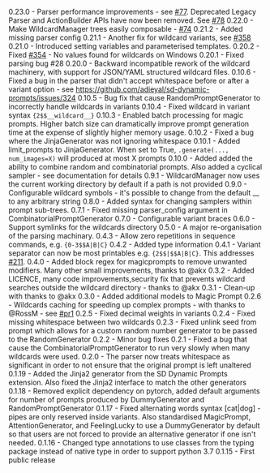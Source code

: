 0.23.0 - Parser performance improvements - see [#77](https://github.com/adieyal/dynamicprompts/pull/77#event-8976756671). Deprecated Legacy Parser and ActionBuilder APIs have now been removed. See [#78](https://github.com/adieyal/dynamicprompts/pull/78)
0.22.0 - Make WildcardManager trees easily composable - [#74](https://github.com/adieyal/dynamicprompts/pull/74)
0.21.2 - Added missing parser config
0.21.1 - Another fix for wildcard variants, see [#358](https://github.com/adieyal/sd-dynamic-prompts/issues/358)
0.21.0 - Introduced setting variables and parameterised templates.
0.20.2 - Fixed [#354](https://github.com/adieyal/sd-dynamic-prompts/issues/354) - No values found for wildcards on Windows
0.20.1 - Fixed parsing bug #28
0.20.0 - Backward incompatible rework of the wildcard machinery, with support for JSON/YAML structured wildcard files.
0.10.6 - Fixed a bug in the parser that didn't accept whitespace before or after a variant option - see https://github.com/adieyal/sd-dynamic-prompts/issues/324
0.10.5 - Bug fix that cause RandomPromptGenerator to incorrectly handle wildcards in variants
0.10.4 - Fixed wildcard in variant syntax `{2$$__wildcard__}`
0.10.3 - Enabled batch processing for magic prompts. Higher batch size can dramatically improve prompt generation time at the expense of slightly higher memory usage.
0.10.2 - Fixed a bug where the JinjaGenerator was not ignoring whitespace
0.10.1 - Added limit_prompts to JinjaGenerator. When set to True, `.generate(..., num_images=X)` will produced at most X prompts
0.10.0 - Added added the ability to combine random and combinatorial prompts. Also added a cyclical sampler - see documentation for details
0.9.1 - WildcardManager now uses the current working directory by default if a path is not provided
0.9.0 - Configurable wildcard symbols - it's possible to change from the default __ to any arbitrary string
0.8.0 - Added syntax for changing samplers within prompt sub-trees.
0.7.1 - Fixed missing parser_config argument in CombinatorialPromptGenerator
0.7.0 - Configurable variant braces
0.6.0 - Support symlinks for the wildcards directory
0.5.0 - A major re-organisation of the parsing machinary.
0.4.3 - Allow zero repetitions in sequence commands, e.g. `{0-3$$A|B|C}`
0.4.2 - Added type information
0.4.1 - Variant separator can now be most printables e.g. `{2$$|$$A|B|C}`. This addresses [#211](https://github.com/adieyal/sd-dynamic-prompts/issues/211).
0.4.0 - Added block regex for magicprompts to remove unwanted modifiers. Many other small improvements, thanks to @akx
0.3.2 - Added LICENCE, many code improvements,security fix that prevents wildcard searches outside the wildcard directory - thanks to @akx
0.3.1 - Clean-up with thanks to @akx
0.3.0 - Added additional models to Magic Prompt
0.2.6 - Wildcards caching for speeding up complex prompts - with thanks to @RossM - see [#pr1](https://github.com/adieyal/dynamicprompts/pull/1)
0.2.5 - Fixed decimal weights in variants
0.2.4 - Fixed missing whitespace between two wildcards
0.2.3 - Fixed unlink seed from prompt which allows for a custom random number generator to be passed to the RandomGenerator
0.2.2 - Minor bug fixes
0.2.1 - Fixed a bug that cause the CombinatorialPromptGenerator to run very slowly when many wildcards were used.
0.2.0 - The parser now treats whitespace as significant in order to not ensure that the original prompt is left unaltered
0.1.19 - Added the Jinja2 generator from the SD Dynamic Prompts extension. Also fixed the Jinja2 interface to match the other generators
0.1.18 - Removed explicit dependency on pytorch, added default arguments for number of prompts produced by DummyGenerator and RandomPromptGenerator
0.1.17 - Fixed alternating words syntax [cat|dog] - pipes are only reserved inside variants. Also standardised MagicPrompt, AttentionGenerator, and FeelingLucky to use a DummyGenerator by default so that users are not forced to provide an alternative generator if one isn't needed.
0.1.16 - Changed type annotations to use classes from the typing package instead of native type in order to support python 3.7
0.1.15 - First public release
